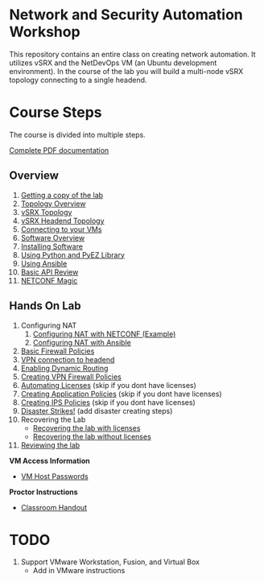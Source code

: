 Network and Security Automation Workshop
========================================

This repository contains an entire class on creating network automation. It utilizes vSRX and the NetDevOps VM (an Ubuntu development environment). In the course of the lab you will build a multi-node vSRX topology connecting to a single headend.

# Course Steps

The course is divided into multiple steps.

[Complete PDF documentation](https://github.com/JNPRAutomate/JNPRAutomateDemo-Class/raw/master/JNPRAutomateDemo-Class.pdf)

## Overview
1.  [Getting a copy of the lab](https://github.com/JNPRAutomate/JNPRAutomateDemo-Class/blob/master/docs/installinglab.md)
2.	[Topology Overview](https://github.com/JNPRAutomate/JNPRAutomateDemo-Class/blob/master/docs/topologyoverview.md)
3.	[vSRX Topology](https://github.com/JNPRAutomate/JNPRAutomateDemo-Class/blob/master/docs/vsrxconfiguration.md)
4.	[vSRX Headend Topology](https://github.com/JNPRAutomate/JNPRAutomateDemo-Class/blob/master/docs/vsrxheconfiguration.md)
5.  [Connecting to your VMs](https://github.com/JNPRAutomate/JNPRAutomateDemo-Class/blob/master/docs/vmconnectivity.md)
6.	[Software Overview](https://github.com/JNPRAutomate/JNPRAutomateDemo-Class/blob/master/docs/softwareoverview.md)
7.	[Installing Software](https://github.com/JNPRAutomate/JNPRAutomateDemo-Class/blob/master/docs/installingsoftware.md)
8.	[Using Python and PyEZ Library](https://github.com/JNPRAutomate/JNPRAutomateDemo-Class/blob/master/docs/usingpyezlibrary.md)
9.	[Using Ansible](https://github.com/JNPRAutomate/JNPRAutomateDemo-Class/blob/master/docs/usingansible.md)
10.	[Basic API Review](https://github.com/JNPRAutomate/JNPRAutomateDemo-Class/blob/master/docs/basicapireview.md)
11.	[NETCONF Magic](https://github.com/JNPRAutomate/JNPRAutomateDemo-Class/blob/master/docs/netconfmagic.md)

##	Hands On Lab
1.	Configuring NAT
	1.	[Configuring NAT with NETCONF (Example)](https://github.com/JNPRAutomate/JNPRAutomateDemo-Class/blob/master/docs/configuringnat.md)
	2.	[Configuring NAT with Ansible](https://github.com/JNPRAutomate/JNPRAutomateDemo-Class/blob/master/docs/configuringnatwansible.md)
2.	[Basic Firewall Policies](https://github.com/JNPRAutomate/JNPRAutomateDemo-Class/blob/master/docs/basicfwpolicies.md)
3.	[VPN connection to headend](https://github.com/JNPRAutomate/JNPRAutomateDemo-Class/blob/master/docs/vpnconnectiontoheadend.md)
4.	[Enabling Dynamic Routing](https://github.com/JNPRAutomate/JNPRAutomateDemo-Class/blob/master/docs/enablingdynamicrouting.md)
5.	[Creating VPN Firewall Policies](https://github.com/JNPRAutomate/JNPRAutomateDemo-Class/blob/master/docs/creatingfwpolicies.md)
6.	[Automating Licenses](https://github.com/JNPRAutomate/JNPRAutomateDemo-Class/blob/master/docs/automatinglicense.md) (skip if you dont have licenses)
7.	[Creating Application Policies](https://github.com/JNPRAutomate/JNPRAutomateDemo-Class/blob/master/docs/creatingapppolicies.md) (skip if you dont have licenses)
8.	[Creating IPS Policies](https://github.com/JNPRAutomate/JNPRAutomateDemo-Class/blob/master/docs/creatingipspolicies.md) (skip if you dont have licenses)
9.	[Disaster Strikes!](https://github.com/JNPRAutomate/JNPRAutomateDemo-Class/blob/master/docs/disasterstrikes.md) (add disaster creating steps)
10. Recovering the Lab
	- [Recovering the lab with licenses](https://github.com/JNPRAutomate/JNPRAutomateDemo-Class/blob/master/docs/recoveringthelab.md)
	- [Recovering the lab without licenses](https://github.com/JNPRAutomate/JNPRAutomateDemo-Class/blob/master/docs/recoveringthelabnolic.md)
11.	[Reviewing the lab](https://github.com/JNPRAutomate/JNPRAutomateDemo-Class/blob/master/docs/reviewingthelab.md)

**VM Access Information**

-	[VM Host Passwords](https://github.com/JNPRAutomate/JNPRAutomateDemo-Class/blob/master/docs/vmpasswords.md)

**Proctor Instructions**

- 	[Classroom Handout](https://github.com/JNPRAutomate/JNPRAutomateDemo-Class/tree/master/handouts)


TODO
====
1.  Support VMware Workstation, Fusion, and Virtual Box
	- Add in VMware instructions
